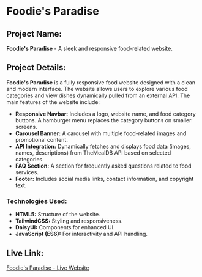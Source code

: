 # Foodie's Paradise

## Project Name:
**Foodie's Paradise** - A sleek and responsive food-related website.

## Project Details:
**Foodie's Paradise** is a fully responsive food website designed with a clean and modern interface. The website allows users to explore various food categories and view dishes dynamically pulled from an external API. The main features of the website include:

- **Responsive Navbar:** Includes a logo, website name, and food category buttons. A hamburger menu replaces the category buttons on smaller screens.
- **Carousel Banner:** A carousel with multiple food-related images and promotional content.
- **API Integration:** Dynamically fetches and displays food data (images, names, descriptions) from TheMealDB API based on selected categories.
- **FAQ Section:** A section for frequently asked questions related to food services.
- **Footer:** Includes social media links, contact information, and copyright text.

### Technologies Used:
- **HTML5:** Structure of the website.
- **TailwindCSS:** Styling and responsiveness.
- **DaisyUI:** Components for enhanced UI.
- **JavaScript (ES6):** For interactivity and API handling.

## Live Link:
[Foodie's Paradise - Live Website](https://shakilcse12.github.io/Food-Website/)

